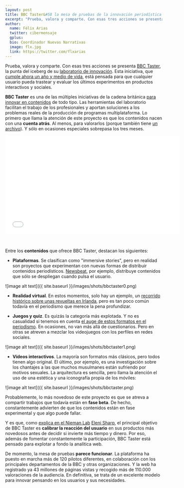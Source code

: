 ```yaml
---
layout: post
title: BBC Taster&#58 la mesa de pruebas de la innovación periodística
excerpt: "Prueba, valora y comparte. Con esas tres acciones se presenta BBC Taster, la punta del iceberg de su laboratorio de innovación. Esta iniciativa, que cumple ahora un año y medio de vida, está pensada para que cualquier usuario pueda trastear y evaluar los últimos experimentos en productos interactivos y sociales."
author:
  name: Félix Arias
  twitter: cibermensaje
  gplus:  
  bio: Coordinador Nuevas Narrativas
  image: flx.jpg
  link: https://twitter.com/flxarias
---
```

Prueba, valora y comparte. Con esas tres acciones se presenta [BBC Taster](http://www.bbc.co.uk/taster/), la punta del iceberg de su [laboratorio de innovación](http://bbcnewslabs.co.uk/). Esta iniciativa, que [cumple ahora un año y medio de vida](http://www.digitalspy.com/tech/internet/feature/a624289/bbc-taster-what-we-know-so-far-about-the-beebs-new-experimental-project/), está pensada para que cualquier usuario pueda trastear y evaluar los últimos experimentos en productos interactivos y sociales.

**BBC Taster** es una de las múltiples iniciativas de la cadena británica [para innovar en contenidos](http://mip.umh.es/blog/2014/06/22/bbc-lab/) de todo tipo. Las herramientas del laboratorio facilitan el trabajo de los profesionales y aportan soluciones a los problemas reales de la producción de programas multiplataforma. Lo primero que llama la atención de este proyecto es que los contenidos nacen con una **cuenta atrás**. Al menos, para valorarlos (porque también tiene [un archivo](http://www.bbc.co.uk/taster/all)). Y sólo en ocasiones especiales sobrepasa los tres meses.

<object width="560" height="315"><param name="movie" value="//www.youtube.com/v/w5r73ceS-3c?version=3&amp;hl=es_ES"></param><param name="allowFullScreen" value="true"></param><param name="allowscriptaccess" value="always"></param><embed src="//www.youtube.com/v/w5r73ceS-3c?version=3&amp;hl=es_ES" type="application/x-shockwave-flash" width="560" height="315" allowscriptaccess="always" allowfullscreen="true"></embed></object>

<br>

Entre los **contenidos** que ofrece BBC Taster, destacan los siguientes:

* **Plataformas**. Se clasifican como "immersive stories", pero en realidad son proyectos que experimentan con nuevas formas de distribuir contenidos periodísticos. [Newsbeat](http://newsbeat-explains.ch.bbc.co.uk/), por ejemplo, distribuye contenidos que sólo se despliegan cuando pulsa el usuario.

![image alt text]({{ site.baseurl }}/images/shots/bbctaster0.png)

* **Realidad virtual**. En estos momentos, solo hay un ejemplo, un [recorrido histórico sobre unas revueltas en Irlanda](http://www.bbc.co.uk/taster/projects/easter-rising-voice-of-a-rebel), pero es tan poco común todavía en el periodismo que merece la pena profundizar. 

* **Juegos y quiz**. Es quizás la categoría más explotada. Y no es casualidad si tenemos en cuenta [el auge de estos formatos en el periodismo](http://mip.umh.es/blog/2016/05/14/periodismo-quiz-jugar-pregunta/). En ocasiones, no van más allá de cuestionarios. Pero en otras se atreven a mezclar los videojuegos con los perfiles en redes sociales. 

![image alt text]({{ site.baseurl }}/images/shots/bbctaster1.png)

* **Vídeos interactivos**. La mayoría son formatos más clásicos, pero todos tienen algo original. El último, por ejemplo, es una investigación sobre los chantajes a las que muchos musulmanes están sufriendo por motivos sexuales. La arquitectura es sencilla, pero llama la atención el uso de una estética y una iconografía propia de los móviles:

![image alt text]({{ site.baseurl }}/images/shots/bbctaster.png)

Probablemente, lo más novedoso de este proyecto es que se atreva a compartir trabajos que todavía están en **fase beta**. De hecho, constantemente advierten de que los contenidos están en fase experimental y que algo puede fallar. 

Y es que, como [explica en el Nieman Lab](http://www.niemanlab.org/2016/10/the-bbcs-taster-platform-lets-audiences-sample-early-stage-experiments-as-theyre-still-cooking/) [Eleni Sharp](https://twitter.com/eleniguest), el principal objetivo de BBC Taster es **calibrar la reacción del usuario** en sus productos más novedosos antes de decidir si invierte más tiempo y dinero. Por eso, además de fomentar constantemente la participación, BBC Taster está pensado para explotar a fondo la analítica web.

De momento, la mesa de pruebas **parece funcionar**. La plataforma ha puesto en marcha más de 120 pilotos diferentes, en colaboración con los  principales departamentos de la BBC y otras organizaciones. Y la web ha registrado ya 43 millones de páginas vistas y recogido más de 110.000 valoraciones de la audiencia. En definitiva, se trata de un excelente modelo para innovar pensando en los usuarios y sus necesidades.

